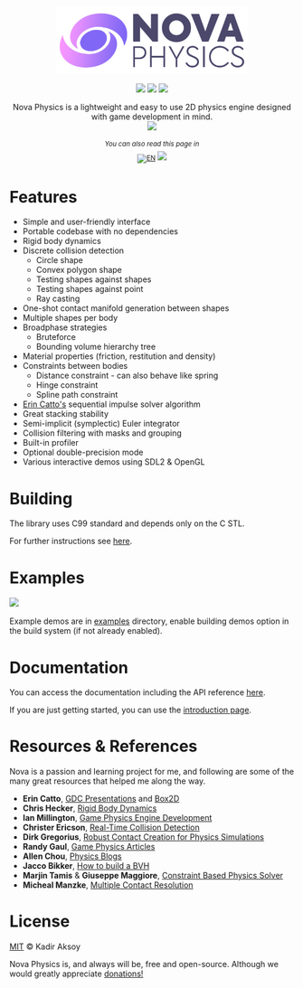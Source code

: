 <p align="center"><img src="https://raw.githubusercontent.com/kadir014/kadir014.github.io/master/assets/novaphysics.png" width=340></p>
<p align="center">
  <img src="https://img.shields.io/badge/license-MIT-blue.svg">
  <img src="https://img.shields.io/badge/version-1.0.0-yellow">
  <a href="https://app.codacy.com/gh/kadir014/nova-physics/dashboard?utm_source=gh&utm_medium=referral&utm_content=&utm_campaign=Badge_grade"><img src="https://app.codacy.com/project/badge/Grade/9556f3db17d54b288557d3b2e9dbf366"></a>
</p>
<p align="center">
Nova Physics is a lightweight and easy to use 2D physics engine designed with game development in mind.
<br>
<img src="https://raw.githubusercontent.com/kadir014/nova-physics/main/examples/assets/examplegif.gif" width=400>
</p>
<p align="center">
<sup><i>You can also read this page in</i></sub>
<br>
<a href="#"><img src="https://raw.githubusercontent.com/kadir014/nova-physics/main/docs/_static/flag_uk.png" width=30 alt="EN"></a>
<a href="./docs/translations/README_tr.md"><img src="https://raw.githubusercontent.com/kadir014/nova-physics/main/docs/_static/flag_tr.png" width=30></a>
</p>



# Features
- Simple and user-friendly interface
- Portable codebase with no dependencies
- Rigid body dynamics
- Discrete collision detection
  - Circle shape
  - Convex polygon shape
  - Testing shapes against shapes
  - Testing shapes against point
  - Ray casting
- One-shot contact manifold generation between shapes
- Multiple shapes per body
- Broadphase strategies
  - Bruteforce
  - Bounding volume hierarchy tree
- Material properties (friction, restitution and density)
- Constraints between bodies
  - Distance constraint - can also behave like spring
  - Hinge constraint
  - Spline path constraint
- [Erin Catto's](https://box2d.org/files/ErinCatto_SequentialImpulses_GDC2006.pdf) sequential impulse solver algorithm
- Great stacking stability
- Semi-implicit (symplectic) Euler integrator
- Collision filtering with masks and grouping
- Built-in profiler
- Optional double-precision mode
- Various interactive demos using SDL2 & OpenGL


# Building
The library uses C99 standard and depends only on the C STL.

For further instructions see [here](BUILDING.md).



# Examples

<img src="https://raw.githubusercontent.com/kadir014/nova-physics/main/examples/assets/examplegif.gif" width=400>

Example demos are in [examples](https://github.com/kadir014/nova-physics/blob/main/examples/) directory, enable building demos option in the build system (if not already enabled).



# Documentation
You can access the documentation including the API reference [here](https://nova-physics.rtfd.io).

If you are just getting started, you can use the [introduction page](https://nova-physics.readthedocs.io/en/latest/getting_started/index.html).



# Resources & References
Nova is a passion and learning project for me, and following are some of the many great resources that helped me along the way.
- **Erin Catto**, [GDC Presentations](https://box2d.org/publications/) and [Box2D](https://github.com/erincatto/box2c)
- **Chris Hecker**, [Rigid Body Dynamics](https://chrishecker.com/Rigid_Body_Dynamics)
- **Ian Millington**, [Game Physics Engine Development](https://www.r-5.org/files/books/computers/algo-list/realtime-3d/Ian_Millington-Game_Physics_Engine_Development-EN.pdf)
- **Christer Ericson**, [Real-Time Collision Detection](https://www.r-5.org/files/books/computers/algo-list/realtime-3d/Christer_Ericson-Real-Time_Collision_Detection-EN.pdf)
- **Dirk Gregorius**, [Robust Contact Creation for Physics Simulations](http://media.steampowered.com/apps/valve/2015/DirkGregorius_Contacts.pdf)
- **Randy Gaul**, [Game Physics Articles](https://tutsplus.com/authors/randy-gaul)
- **Allen Chou**, [Physics Blogs](https://allenchou.net/category/physics/)
- **Jacco Bikker**, [How to build a BVH](https://jacco.ompf2.com/2022/04/13/how-to-build-a-bvh-part-1-basics/)
- **Marjin Tamis** & **Giuseppe Maggiore**, [Constraint Based Physics Solver](http://mft-spirit.nl/files/MTamis_ConstraintBasedPhysicsSolver.pdf)
- **Micheal Manzke**, [Multiple Contact Resolution](https://www.scss.tcd.ie/~manzkem/CS7057/cs7057-1516-10-MultipleContacts-mm.pdf)



# License
[MIT](LICENSE) © Kadir Aksoy

Nova Physics is, and always will be, free and open-source. Although we would greatly appreciate [donations!](https://www.buymeacoffee.com/kadir014)